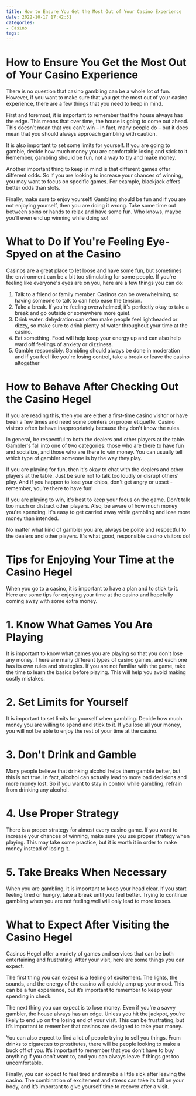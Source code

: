 ```yaml
---
title: How to Ensure You Get the Most Out of Your Casino Experience 
date: 2022-10-17 17:42:31
categories:
- Casino
tags:
---
```



#  How to Ensure You Get the Most Out of Your Casino Experience 

There is no question that casino gambling can be a whole lot of fun. However, if you want to make sure that you get the most out of your casino experience, there are a few things that you need to keep in mind.

First and foremost, it is important to remember that the house always has the edge. This means that over time, the house is going to come out ahead. This doesn’t mean that you can’t win – in fact, many people do – but it does mean that you should always approach gambling with caution.

It is also important to set some limits for yourself. If you are going to gamble, decide how much money you are comfortable losing and stick to it. Remember, gambling should be fun, not a way to try and make money.

Another important thing to keep in mind is that different games offer different odds. So if you are looking to increase your chances of winning, you may want to focus on specific games. For example, blackjack offers better odds than slots.

Finally, make sure to enjoy yourself! Gambling should be fun and if you are not enjoying yourself, then you are doing it wrong. Take some time out between spins or hands to relax and have some fun. Who knows, maybe you’ll even end up winning while doing so!

#  What to Do if You're Feeling Eye-Spyed on at the Casino 

Casinos are a great place to let loose and have some fun, but sometimes the environment can be a bit too stimulating for some people. If you're feeling like everyone's eyes are on you, here are a few things you can do: 

1. Talk to a friend or family member. Casinos can be overwhelming, so having someone to talk to can help ease the tension. 
2. Take a break. If you're feeling overwhelmed, it's perfectly okay to take a break and go outside or somewhere more quiet.
3. Drink water. dehydration can often make people feel lightheaded or dizzy, so make sure to drink plenty of water throughout your time at the casino.
4. Eat something. Food will help keep your energy up and can also help ward off feelings of anxiety or dizziness.
5. Gamble responsibly. Gambling should always be done in moderation and if you feel like you're losing control, take a break or leave the casino altogether

#  How to Behave After Checking Out the Casino Hegel 

If you are reading this, then you are either a first-time casino visitor or have been a few times and need some pointers on proper etiquette. Casino visitors often behave inappropriately because they don't know the rules. 

In general, be respectful to both the dealers and other players at the table. Gambler's fall into one of two categories: those who are there to have fun and socialize, and those who are there to win money. You can usually tell which type of gambler someone is by the way they play. 

If you are playing for fun, then it's okay to chat with the dealers and other players at the table. Just be sure not to talk too loudly or disrupt others' play. And if you happen to lose your chips, don't get angry or upset - remember, you're there to have fun! 

If you are playing to win, it's best to keep your focus on the game. Don't talk too much or distract other players. Also, be aware of how much money you're spending. It's easy to get carried away while gambling and lose more money than intended. 

No matter what kind of gambler you are, always be polite and respectful to the dealers and other players. It's what good, responsible casino visitors do!

#  Tips for Enjoying Your Time at the Casino Hegel 

When you go to a casino, it is important to have a plan and to stick to it. Here are some tips for enjoying your time at the casino and hopefully coming away with some extra money.

# 1. Know What Games You Are Playing
It is important to know what games you are playing so that you don't lose any money. There are many different types of casino games, and each one has its own rules and strategies. If you are not familiar with the game, take the time to learn the basics before playing. This will help you avoid making costly mistakes.

# 2. Set Limits for Yourself
It is important to set limits for yourself when gambling. Decide how much money you are willing to spend and stick to it. If you lose all your money, you will not be able to enjoy the rest of your time at the casino.

# 3. Don't Drink and Gamble
Many people believe that drinking alcohol helps them gamble better, but this is not true. In fact, alcohol can actually lead to more bad decisions and more money lost. So if you want to stay in control while gambling, refrain from drinking any alcohol.

# 4. Use Proper Strategy
There is a proper strategy for almost every casino game. If you want to increase your chances of winning, make sure you use proper strategy when playing. This may take some practice, but it is worth it in order to make money instead of losing it.

# 5. Take Breaks When Necessary
When you are gambling, it is important to keep your head clear. If you start feeling tired or hungry, take a break until you feel better. Trying to continue gambling when you are not feeling well will only lead to more losses.

#  What to Expect After Visiting the Casino Hegel

Casinos Hegel offer a variety of games and services that can be both entertaining and frustrating. After your visit, here are some things you can expect.

The first thing you can expect is a feeling of excitement. The lights, the sounds, and the energy of the casino will quickly amp up your mood. This can be a fun experience, but it’s important to remember to keep your spending in check.

The next thing you can expect is to lose money. Even if you’re a savvy gambler, the house always has an edge. Unless you hit the jackpot, you’re likely to end up on the losing end of your visit. This can be frustrating, but it’s important to remember that casinos are designed to take your money.

You can also expect to find a lot of people trying to sell you things. From drinks to cigarettes to prostitutes, there will be people looking to make a buck off of you. It’s important to remember that you don’t have to buy anything if you don’t want to, and you can always leave if things get too uncomfortable.

Finally, you can expect to feel tired and maybe a little sick after leaving the casino. The combination of excitement and stress can take its toll on your body, and it’s important to give yourself time to recover after a visit.